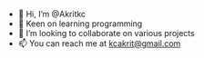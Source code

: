 - 👋 Hi, I’m @Akritkc
- 👀 Keen on learning programming
- 💞️ I’m looking to collaborate on various projects
- 📫 You can reach me at kcakrit@gmail.com

<!---
Akritkc/Akritkc is a ✨ special ✨ repository because its `README.md` (this file) appears on your GitHub profile.
You can click the Preview link to take a look at your changes.
--->
